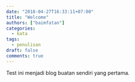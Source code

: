 ```yaml
---
date: "2018-04-27T16:33:11+07:00"
title: "Welcome"
authors: ["baimfatan"]
categories:
  - kata
tags:
  - penulisan
draft: false
comments: true
---
```


Test ini menjadi blog buatan sendiri yang pertama.
